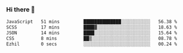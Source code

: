 ### Hi there 👋

<!--START_SECTION:waka-->

```txt
JavaScript   51 mins         ██████████████░░░░░░░░░░░   56.38 %
SCSS         17 mins         ████▓░░░░░░░░░░░░░░░░░░░░   18.63 %
JSON         14 mins         ████░░░░░░░░░░░░░░░░░░░░░   15.64 %
CSS          8 mins          ██▒░░░░░░░░░░░░░░░░░░░░░░   08.78 %
Ezhil        0 secs          ░░░░░░░░░░░░░░░░░░░░░░░░░   00.24 %
```

<!--END_SECTION:waka-->
